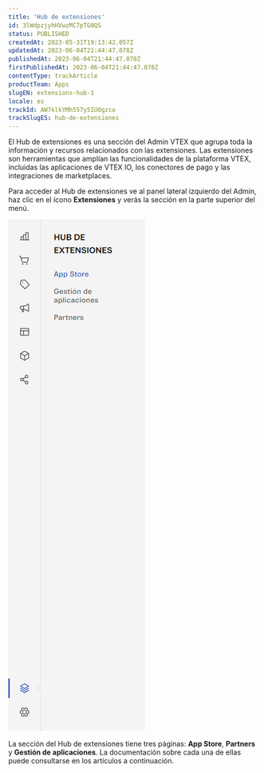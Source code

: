 ```yaml
---
title: 'Hub de extensiones'
id: 3lWdpzjyhHVwzMC7pTG0QS
status: PUBLISHED
createdAt: 2023-05-31T19:13:42.057Z
updatedAt: 2023-06-04T21:44:47.078Z
publishedAt: 2023-06-04T21:44:47.078Z
firstPublishedAt: 2023-06-04T21:44:47.078Z
contentType: trackArticle
productTeam: Apps
slugEN: extensions-hub-1
locale: es
trackId: AW7klkYMh557y5IUOgzco
trackSlugES: hub-de-extensiones
---
```


El Hub de extensiones es una sección del Admin VTEX que agrupa toda la información y recursos relacionados con las extensiones. Las extensiones son herramientas que amplían las funcionalidades de la plataforma VTEX, incluidas las aplicaciones de VTEX IO, los conectores de pago y las integraciones de marketplaces.

Para acceder al Hub de extensiones ve al panel lateral izquierdo del Admin, haz clic en el ícono **Extensiones** y verás la sección en la parte superior del menú.

![Extensions Hub panel](https://raw.githubusercontent.com/vtexdocs/help-center-content/refs/heads/main/docs/es/tracks/extensions-hub/hub-de-extensiones-1_1.png)

La sección del Hub de extensiones tiene tres páginas: **App Store**, **Partners** y **Gestión de aplicaciones**. La documentación sobre cada una de ellas puede consultarse en los artículos a continuación.
